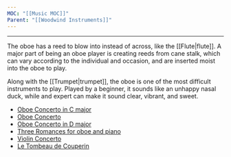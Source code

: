 ```yaml
---
MOC: "[[Music MOC]]"
Parent: "[[Woodwind Instruments]]"
---
```

---

The oboe has a reed to blow into instead of across, like the [[Flute|flute]]. A major part of being an oboe player is creating reeds from cane stalk, which can vary according to the individual and occasion, and are inserted moist into the oboe to play.

Along with the [[Trumpet|trumpet]], the oboe is one of the most difficult instruments to play. Played by a beginner, it sounds like an unhappy nasal duck, while and expert can make it sound clear, vibrant, and sweet. 

- [Oboe Concerto in C major](https://www.youtube.com/watch?v=DhygJyCvYeA)
- [Oboe Concerto](https://www.youtube.com/watch?v=xKgVnXXs_48)
- [Oboe Concerto in D major](https://www.youtube.com/watch?v=v44s14ocMV4)
- [Three Romances for oboe and piano](https://www.youtube.com/watch?v=aOGvHTXY2Us)
- [Violin Concerto](https://www.youtube.com/watch?v=JWGrZgRf8wo)
- [Le Tombeau de Couperin](https://www.youtube.com/watch?v=pdeAnQKUTvY)

